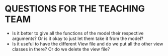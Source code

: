 # QUESTIONS FOR THE TEACHING TEAM
 - Is it better to give all the functions of the model their respective arguments? Or is it okay to just let them take it from the model?
 - Is it useful to have the different View file and do we put all the other view classes in there? Or do we delete the view file?
